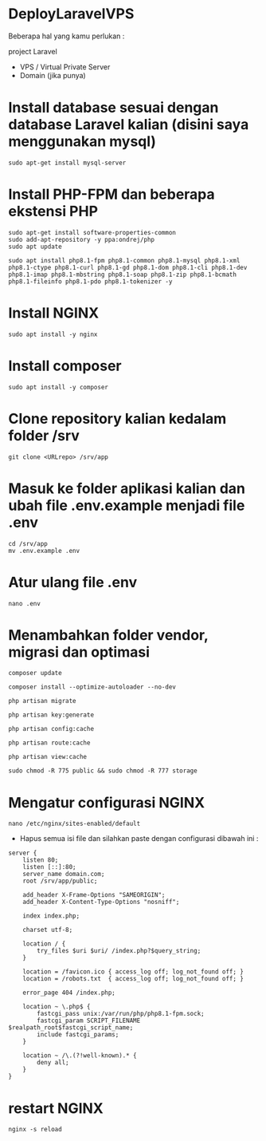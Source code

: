 # DeployLaravelVPS
Beberapa hal yang kamu perlukan :

project Laravel
- VPS / Virtual Private Server
- Domain (jika punya)

# Install database sesuai dengan database Laravel kalian (disini saya menggunakan mysql)
```
sudo apt-get install mysql-server
```

# Install PHP-FPM dan beberapa ekstensi PHP
```
sudo apt-get install software-properties-common
sudo add-apt-repository -y ppa:ondrej/php
sudo apt update
```
```
sudo apt install php8.1-fpm php8.1-common php8.1-mysql php8.1-xml php8.1-ctype php8.1-curl php8.1-gd php8.1-dom php8.1-cli php8.1-dev php8.1-imap php8.1-mbstring php8.1-soap php8.1-zip php8.1-bcmath php8.1-fileinfo php8.1-pdo php8.1-tokenizer -y
```

# Install NGINX
```
sudo apt install -y nginx
```

# Install composer
```
sudo apt install -y composer
```

# Clone repository kalian kedalam folder /srv
```
git clone <URLrepo> /srv/app
```

# Masuk ke folder aplikasi kalian dan ubah file .env.example menjadi file .env
```
cd /srv/app
mv .env.example .env
```

# Atur ulang file .env
```
nano .env
```

# Menambahkan folder vendor, migrasi dan optimasi
```
composer update
```
```
composer install --optimize-autoloader --no-dev
```
```
php artisan migrate
```
```
php artisan key:generate
```
```
php artisan config:cache
```
```
php artisan route:cache
```
```
php artisan view:cache
```
```
sudo chmod -R 775 public && sudo chmod -R 777 storage
```

# Mengatur configurasi NGINX
```
nano /etc/nginx/sites-enabled/default
```

- Hapus semua isi file dan silahkan paste dengan configurasi dibawah ini :

```
server {
    listen 80;
    listen [::]:80;
    server_name domain.com;
    root /srv/app/public;

    add_header X-Frame-Options "SAMEORIGIN";
    add_header X-Content-Type-Options "nosniff";

    index index.php;

    charset utf-8;

    location / {
        try_files $uri $uri/ /index.php?$query_string;
    }

    location = /favicon.ico { access_log off; log_not_found off; }
    location = /robots.txt  { access_log off; log_not_found off; }

    error_page 404 /index.php;

    location ~ \.php$ {
        fastcgi_pass unix:/var/run/php/php8.1-fpm.sock;
        fastcgi_param SCRIPT_FILENAME $realpath_root$fastcgi_script_name;
        include fastcgi_params;
    }

    location ~ /\.(?!well-known).* {
        deny all;
    }
}
```

# restart NGINX
```
nginx -s reload
```
